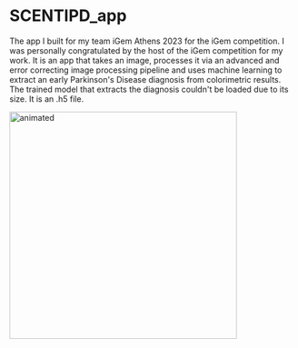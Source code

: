 # SCENTIPD_app
The app I built for my team iGem Athens 2023 for the iGem competition. I was personally congratulated by the host of the iGem competition for my work. It is an app that takes an image, processes it via an advanced and error correcting image processing pipeline and uses machine learning to extract an early Parkinson's Disease diagnosis from colorimetric results. The trained model that extracts the diagnosis couldn't be loaded due to its size. It is an .h5 file.

<img 
     align="center" 
     src="https://github.com/NIcolasp14/SCENTIPD_app/blob/main/spdApp.gif)https://github.com/NIcolasp14/SCENTIPD_app/blob/main/spdApp.gif" 
     width="400px" 
     alt="animated"
/>
